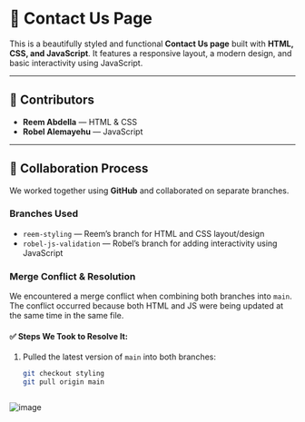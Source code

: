 # 📨 Contact Us Page

This is a beautifully styled and functional **Contact Us page** built with **HTML, CSS, and JavaScript**. It features a responsive layout, a modern design, and basic interactivity using JavaScript.

---

## 👥 Contributors

- **Reem Abdella** — HTML & CSS  
- **Robel Alemayehu** — JavaScript

---

## 🤝 Collaboration Process

We worked together using **GitHub** and collaborated on separate branches.

### Branches Used
- `reem-styling` — Reem’s branch for HTML and CSS layout/design
- `robel-js-validation` — Robel’s branch for adding interactivity using JavaScript

### Merge Conflict & Resolution

We encountered a merge conflict when combining both branches into `main`. The conflict occurred because both HTML and JS were being updated at the same time in the same file.

#### ✅ Steps We Took to Resolve It:
1. Pulled the latest version of `main` into both branches:
   ```bash
   git checkout styling
   git pull origin main

   

![image](https://github.com/user-attachments/assets/c022ffef-72ab-417f-a571-4323d5dd57ce)
